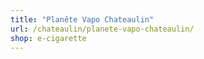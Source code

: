 ```yaml
---
title: "Planête Vapo Chateaulin"
url: /chateaulin/planete-vapo-chateaulin/
shop: e-cigarette
---
```

